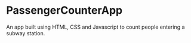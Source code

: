 # PassengerCounterApp

An app built using HTML, CSS and Javascript to count people entering a subway station.
